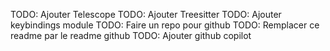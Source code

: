 TODO: Ajouter Telescope
TODO: Ajouter Treesitter
TODO: Ajouter keybindings module
TODO: Faire un repo pour github
TODO: Remplacer ce readme par le readme github
TODO: Ajouter github copilot
